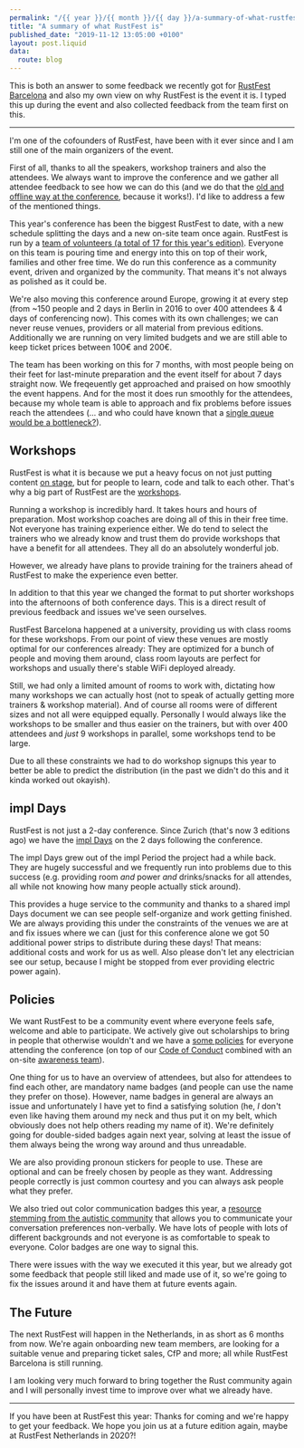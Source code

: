 ```yaml
---
permalink: "/{{ year }}/{{ month }}/{{ day }}/a-summary-of-what-rustfest-is"
title: "A summary of what RustFest is"
published_date: "2019-11-12 13:05:00 +0100"
layout: post.liquid
data:
  route: blog
---
```


This is both an answer to some feedback we recently got for [RustFest Barcelona](https://barcelona.rustfest.eu/) and also my own view on why RustFest is the event it is.
I typed this up during the event and also collected feedback from the team first on this.

---

I'm one of the cofounders of RustFest, have been with it ever since and I am still one of the main organizers of the event.

First of all, thanks to all the speakers, workshop trainers and also the attendees.
We always want to improve the conference and we gather all attendee feedback to see how we can do this (and we do that the [old and offline way at the conference](https://twitter.com/RustFest/status/1193537297456779264), because it works!).
I'd like to address a few of the mentioned things.

This year's conference has been the biggest RustFest to date, with a new schedule splitting the days and a new on-site team once again.
RustFest is run by a [team of volunteers (a total of 17 for this year's edition)](https://barcelona.rustfest.eu/about/).
Everyone on this team is pouring time and energy into this on top of their work, families and other free time.
We do run this conference as a community event, driven and organized by the community.
That means it's not always as polished as it could be.

We're also moving this conference around Europe, growing it at every step (from ~150 people and 2 days in Berlin in 2016 to over 400 attendees & 4 days of conferencing now).
This comes with its own challenges; we can never reuse venues, providers or all material from previous editions.
Additionally we are running on very limited budgets and we are still able to keep ticket prices between 100€ and 200€.

The team has been working on this for 7 months, with most people being on their feet for last-minute preparation and the event itself for about 7 days straight now.
We freqeuently get approached and praised on how smoothly the event happens.
And for the most it does run smoothly for the attendees, because my whole team is able to approach and fix problems before issues reach the attendees
(... and who could have known that a [single queue would be a bottleneck?](https://twitter.com/badboy_/status/1193103986603298816)).

## Workshops

RustFest is what it is because we put a heavy focus on not just putting content [on stage](https://barcelona.rustfest.eu/talks/), but for people to learn, code and talk to each other.
That's why a big part of RustFest are the [workshops](https://barcelona.rustfest.eu/workshops/).

Running a workshop is incredibly hard.
It takes hours and hours of preparation. Most workshop coaches are doing all of this in their free time.
Not everyone has training experience either.
We do tend to select the trainers who we already know and trust them do provide workshops that have a benefit for all attendees.
They all do an absolutely wonderful job.

However, we already have plans to provide training for the trainers ahead of RustFest to make the experience even better.

In addition to that this year we changed the format to put shorter workshops into the afternoons of both conference days.
This is a direct result of previous feedback and issues we've seen ourselves.

RustFest Barcelona happened at a university, providing us with class rooms for these workshops.
From our point of view these venues are mostly optimal for our conferences already:
They are optimized for a bunch of people and moving them around, class room layouts are perfect for workshops and usually there's stable WiFi deployed already.

Still, we had only a limited amount of rooms to work with, dictating how many workshops we can actually host (not to speak of actually getting more trainers & workshop material).
And of course all rooms were of different sizes and not all were equipped equally.
Personally I would always like the workshops to be smaller and thus easier on the trainers, but with over 400 attendees and *just* 9 workshops in parallel, some workshops tend to be large.

Due to all these constraints we had to do workshop signups this year to better be able to predict the distribution (in the past we didn't do this and it kinda worked out okayish).

## impl Days

RustFest is not just a 2-day conference. Since Zurich (that's now 3 editions ago) we have the [impl Days](https://barcelona.rustfest.eu/about_impl_days/) on the 2 days following the conference.

The impl Days grew out of the impl Period the project had a while back.
They are hugely successful and we frequently run into problems due to this success
(e.g. providing room _and_ power _and_ drinks/snacks for all attendes, all while not knowing how many people actually stick around).

This provides a huge service to the community and thanks to a shared impl Days document we can see people self-organize and work getting finished.
We are always providing this under the constraints of the venues we are at and fix issues where we can
(just for this conference alone we got 50 additional power strips to distribute during these days! That means: additional costs and work for us as well.
Also please don't let any electrician see our setup, because I might be stopped from ever providing electric power again).

## Policies

We want RustFest to be a community event where everyone feels safe, welcome and able to participate.
We actively give out scholarships to bring in people that otherwise wouldn't and we have a [some policies](https://barcelona.rustfest.eu/policies/) for everyone attending the conference
(on top of our [Code of Conduct](https://barcelona.rustfest.eu/code-of-conduct/) combined with an on-site [awareness team](https://twitter.com/RustFest/status/1193159329584734208)).

One thing for us to have an overview of attendees, but also for attendees to find each other, are mandatory name badges (and people can use the name they prefer on those).
However, name badges in general are always an issue and unfortunately I have yet to find a satisfying solution
(he, *I* don't even like having them around my neck and thus put it on my belt, which obviously does not help others reading my name of it).
We're definitely going for double-sided badges again next year, solving at least the issue of them always being the wrong way around and thus unreadable.

We are also providing pronoun stickers for people to use. These are optional and can be freely chosen by people as they want.
Addressing people correctly is just common courtesy and you can always ask people what they prefer.

We also tried out color communication badges this year, a [resource stemming from the autistic community](https://autisticadvocacy.org/wp-content/uploads/2014/02/ColorCommunicationBadges.pdf)
that allows you to communicate your conversation preferences non-verbally.
We have lots of people with lots of different backgrounds and not everyone is as comfortable to speak to everyone. Color badges are one way to signal this.

There were issues with the way we executed it this year, but we already got some feedback that people still liked and made use of it, so we're going to fix the issues around it
and have them at future events again.

## The Future

The next RustFest will happen in the Netherlands, in as short as 6 months from now.
We're again onboarding new team members, are looking for a suitable venue and preparing ticket sales, CfP and more; all while RustFest Barcelona is still running.

I am looking very much forward to bring together the Rust community again and I will personally invest time to improve over what we already have.

---

If you have been at RustFest this year: Thanks for coming and we're happy to get your feedback.
We hope you join us at a future edition again, maybe at RustFest Netherlands in 2020?!
